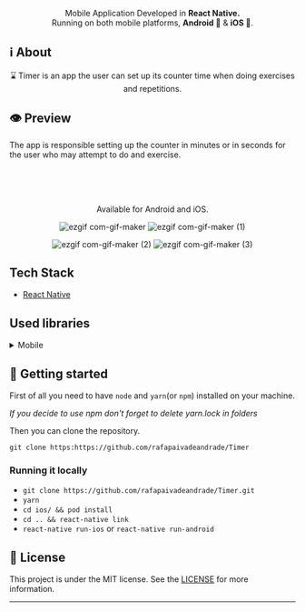 <p align="center">
  <span>Mobile Application Developed in <b>React Native.</b></span><br/>
  <span>Running on both mobile platforms, <b>Android 🤖</b> & <b>iOS 🍎</b>. </span><br/>
</p>

## ℹ️ About

  

<div  align="center">

<p  align="center">

⌛ Timer is an app the user can set up its counter time when doing exercises and repetitions.

</p>

</div>

  

## 👁 Preview


The app is responsible setting up the counter in minutes or in seconds for the user who may attempt to do and exercise.<br/><br/><br/>


<div  align="center">

<br/>

Available for Android and iOS.
<br/>

![ezgif com-gif-maker](https://user-images.githubusercontent.com/51189721/98170184-513c4c80-1ecc-11eb-9164-cd26f8b02695.gif)
![ezgif com-gif-maker (1)](https://user-images.githubusercontent.com/51189721/98170194-53061000-1ecc-11eb-8b6d-7f3c29d41d79.gif)
 </br>

![ezgif com-gif-maker (2)](https://user-images.githubusercontent.com/51189721/98170198-54373d00-1ecc-11eb-86a2-391cf1ce6314.gif)
![ezgif com-gif-maker (3)](https://user-images.githubusercontent.com/51189721/98170200-55686a00-1ecc-11eb-9785-2eb876956ca4.gif)
 
</div>

  

## Tech Stack

- [React Native](https://github.com/facebook/react-native)

## Used libraries

<details>

<summary>Mobile</summary>
  
- [React](https://pt-br.reactjs.org/)

- [React Native](https://reactnative.dev/)

- [React Native Gesture Handler](https://www.npmjs.com/package/react-native-gesture-handler)

- [React Native Reanimated](https://www.npmjs.com/package/react-native-reanimated)

- [React Native Keep Awake](https://www.npmjs.com/package/react-native-keep-awake)

- [React Native Safe Area Context](https://www.npmjs.com/package/react-native-safe-area-context)

- [React Native Screens](https://www.npmjs.com/package/react-native-screens)

- [React Native Sound](https://www.npmjs.com/package/react-native-sound-player)

- [React Native Webview](https://www.npmjs.com/package/react-native-webview)

- [React Navigation](https://reactnavigation.org/)

</details>

  

## 🚀 Getting started

  

First of all you need to have `node` and `yarn`(or `npm`) installed on your machine.

  

_If you decide to use npm don't forget to delete yarn.lock in folders_

  

Then you can clone the repository.

  

`git clone https:https://github.com/rafapaivadeandrade/Timer`


### Running it locally

- `git clone https://github.com/rafapaivadeandrade/Timer.git`
- `yarn`
- `cd ios/ && pod install`
- `cd .. && react-native link`
- `react-native run-ios` or `react-native run-android`

  

## 📝 License

  

This project is under the MIT license. See the [LICENSE]([https://github.com/rafapaivadeandrade/Timer/blob/master/LICENSE.md](https://github.com/rafapaivadeandrade/Timer/blob/master/LICENSE.md)) for more information.

  

---

